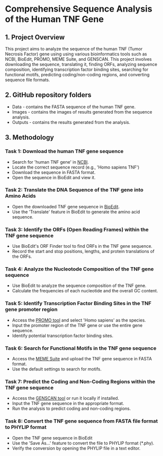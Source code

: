 # **Comprehensive Sequence Analysis of the Human TNF Gene**

## 1. **Project Overview**

This project aims to analyze the sequence of the human TNF (Tumor Necrosis Factor) gene using using various bioinformatics tools such as NCBI, BioEdit, PROMO, MEME Suite, and GENSCAN. This project involves downloading the sequence, translating it, finding ORFs, analyzing sequence composition, identifying transcription factor binding sites, searching for functional motifs, predicting coding/non-coding regions, and converting sequence file formats. 


## 2. **GitHub repository folders**

* Data \- contains the FASTA sequence of the human TNF gene. 
* Images \- contains the images of results generated from the sequence analysis.
* Outputs \- contains the results generated from the analysis. 


## 3. **Methodology**

### **Task 1: Download the human TNF gene sequence** 
* Search for 'human TNF gene' in [NCBI](https://www.ncbi.nlm.nih.gov/).
* Locate the correct sequence record (e.g., 'Homo sapiens TNF')
* Download the sequence in FASTA format.
* Open the sequence in BioEdit and view it.

### **Task 2: Translate the DNA Sequence of the TNF gene into Amino Acids** 
* Open the downloaded TNF gene sequence in [BioEdit](https://bioedit.software.informer.com/download/).
* Use the 'Translate' feature in BioEdit to generate the amino acid sequence.

### **Task 3: Identify the ORFs (Open Reading Frames) within the TNF gene sequence** 
* Use BioEdit's ORF Finder tool to find ORFs in the TNF gene sequence.
* Record the start and stop positions, lengths, and protein translations of the ORFs.

### **Task 4: Analyze the Nucleotode Composition of the TNF gene sequence** 
* Use BioEdit to analyze the sequence composition of the TNF gene.
* Calculate the frequencies of each nucleotide and the overall GC content.

### **Task 5: Identify Transcription Factor Binding Sites in the TNF gene promoter region** 
* Access the [PROMO tool](http://alggen.lsi.upc.es/cgi-bin/promo_v3/promo/promoinit.cgi?dirDB=TF_8.3) and select 'Homo sapiens' as the species.
* Input the promoter region of the TNF gene or use the entire gene sequence.
* Identify potential transcription factor binding sites.

### **Task 6: Search for Functional Motifs in the TNF gene sequence** 
* Access the [MEME Suite](https://meme-suite.org/meme/tools/meme) and upload the TNF gene sequence in FASTA format.
* Use the default settings to search for motifs.

### **Task 7: Predict the Coding and Non-Coding Regions within the TNF gene sequence** 
* Access the [GENSCAN tool](http://hollywood.mit.edu/GENSCAN.html) or run it locally if installed.
* Input the TNF gene sequence in the appropriate format.
* Run the analysis to predict coding and non-coding regions.

### **Task 8: Convert the TNF gene sequence from FASTA file format to PHYLIP format** 
* Open the TNF gene sequence in BioEdit 
* Use the 'Save As...' feature to convert the file to PHYLIP format (*.phy).
* Verify the conversion by opening the PHYLIP file in a text editor.

